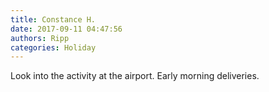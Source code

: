 ```yaml
---
title: Constance H.
date: 2017-09-11 04:47:56
authors: Ripp
categories: Holiday
---
```


 Look into the activity at the airport. Early morning deliveries.